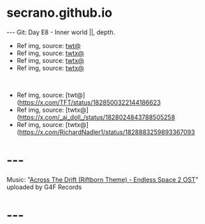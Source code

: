 # secrano.github.io

--- Git: Day E8 - Inner world ||, depth.

- Ref img, source: [twt@](https://x.com/YUDHO_XYZ/status/1828679342811164960)
- Ref img, source: [twtx@](https://x.com/Jakob_Wahlberg/status/1828758288093286560)
- Ref img, source: [twtx@](https://x.com/_INF_404/status/1828838951865758155)
- Ref img, source: [twtx@](https://x.com/sui_hai57705/status/1828792934030020837)

<br/>

- Ref img, source: [twt@](https://x.com/TFT/status/1828500322144186623
- Ref img, source: [twtx@](https://x.com/_ai_doll_/status/1828024843788505258
- Ref img, source: [twtx@](https://x.com/RichardNadler1/status/1828883259893367093

# ---
Music: "[Across The Drift (Riftborn Theme) - Endless Space 2 OST](https://www.youtube.com/watch?v=fM0JHl_EZJ8)" uploaded by G4F Records
# ---
